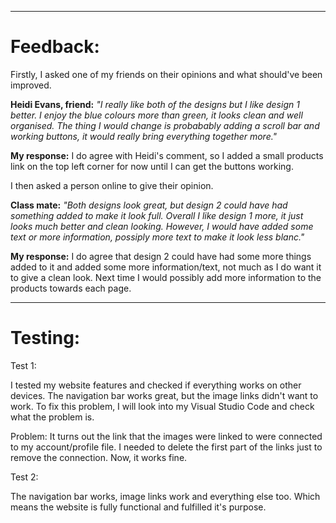 
---
# **Feedback:**

Firstly, I asked one of my friends on their opinions and what should've been improved.

**Heidi Evans, friend:** *"I really like both of the designs but I like design 1 better. I enjoy the blue colours more than green, it looks clean and well organised. The thing I would change is probabably adding a scroll bar and working buttons, it would really bring everything together more."*

**My response:** I do agree with Heidi's comment, so I added a small products link on the top left corner for now until I can get the buttons working.

I then asked a person online to give their opinion.

**Class mate:** *"Both designs look great, but design 2 could have had something added to make it look full. Overall I like design 1 more, it just looks much better and clean looking. However, I would have added some text or more information, possiply more text to make it look less blanc."*

**My response:** I do agree that design 2 could have had some more things added to it and added some more information/text, not much as I do want it to give a clean look. Next time I would possibly add more information to the products towards each page.

---

# **Testing:**

Test 1:

I tested my website features and checked if everything works on other devices. The navigation bar works great, but the image links didn't want to work. To fix this problem, I will look into my Visual Studio Code and check what the problem is.

Problem: It turns out the link that the images were linked to were connected to my account/profile file. I needed to delete the first part of the links just to remove the connection. Now, it works fine.

Test 2:

The navigation bar works, image links work and everything else too. Which means the website is fully functional and fulfilled it's purpose.